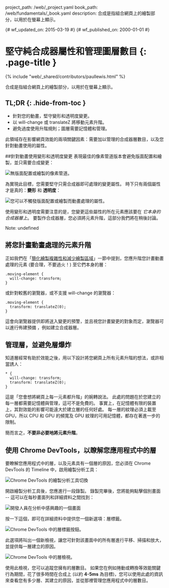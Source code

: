 project_path: /web/_project.yaml
book_path: /web/fundamentals/_book.yaml
description: 合成是指組合網頁上的繪製部分，以用於在螢幕上顯示。

{# wf_updated_on: 2015-03-19 #}
{# wf_published_on: 2000-01-01 #}

# 堅守純合成器屬性和管理圖層數目 {: .page-title }

{% include "web/_shared/contributors/paullewis.html" %}


合成是指組合網頁上的繪製部分，以用於在螢幕上顯示。

## TL;DR {: .hide-from-toc }
- 針對您的動畫，堅守變形和透明度變更。
- 以 will-change 或 translateZ 將移動元素升階。
- 避免過度使用升階規則；圖層需要記憶體和管理。


此領域存在影響網頁效能的兩項關鍵因素：需要加以管理的合成器層數目，以及您針對動畫使用的屬性。

##針對動畫使用變形和透明度變更 
 表現最佳的像素管道版本會避免版面配置和繪製，並只需要合成變更：

<img src="images/stick-to-compositor-only-properties-and-manage-layer-count/frame-no-layout-paint.jpg"  alt="無版面配置或繪製的像素管道。">

為實現此目標，您需要堅守只需合成器即可處理的變更屬性。 時下只有兩個屬性才是真的：**變形** 和 **透明度**：

<img src="images/stick-to-compositor-only-properties-and-manage-layer-count/safe-properties.jpg"  alt="您可以不觸發版面配置或繪製而動畫處理的屬性。">

使用變形和透明度需要注意的是，您變更這些屬性的所在元素應該要在 _它本身的合成器層上_。 要製作合成器層，您必須將元素升階，這部分我們將在稍後討論。

Note: undefined

## 將您計畫動畫處理的元素升階

正如我們在「[簡化繪製複雜性和減少繪製區域](simplify-paint-complexity-and-reduce-paint-areas)」一節中提到，您應升階您計畫動畫處理的元素 (要合理，不要過火！) 至它們本身的層：


    .moving-element {
      will-change: transform;
    }
    

或針對較舊的瀏覽器，或不支援 will-change 的瀏覽器：


    .moving-element {
      transform: translateZ(0);
    }
    

這會向瀏覽器提供即將送入變更的預警，並且視您計畫變更的對象而定，瀏覽器可以進行佈建預備 ，例如建立合成器層。

## 管理層，並避免層爆炸

知道層經常有助於效能之後，用以下設計將您網頁上所有元素升階的想法，或許相當誘人：


    * {
      will-change: transform;
      transform: translateZ(0);
    }
    

這是「您會想將網頁上每一元素都升階」的婉轉說法。 此處的問題在於您建立的每一層都需要記憶體與管理，這可不是免費的。 事實上，在記憶體有限的裝置上，其對效能的影響可能遠大於建立層的任何好處。 每一層的紋理必須上載至 GPU，所以 CPU 和 GPU 的頻寬及 GPU 紋理的可用記憶體，都存在著進一步的限制。

簡而言之，**不要非必要地將元素升階**。

## 使用 Chrome DevTools，以瞭解您應用程式中的層

要瞭解您應用程式中的層，以及元素具有一個層的原因，您必須在 Chrome DevTools 的 Timeline 中，啟用繪製分析工具：

<img src="images/stick-to-compositor-only-properties-and-manage-layer-count/paint-profiler.jpg"  alt="Chrome DevTools 的繪製分析工具切換">

開啟繪製分析工具後，您應進行一段錄製。 錄製完畢後，您將能夠點擊個別畫面 -- 這可以在每秒畫面列和詳細資料之間找到：

<img src="images/stick-to-compositor-only-properties-and-manage-layer-count/frame-of-interest.jpg"  alt="開發人員在分析中感興趣的一個畫面">

按一下這個，即可在詳細資料中提供您一個新選項：層標籤。

<img src="images/stick-to-compositor-only-properties-and-manage-layer-count/layer-tab.jpg"  alt="Chrome DevTools 中的層標籤按鈕。">

此選項將叫出一個新檢視，讓您可針對該畫面中的所有層進行平移、掃描和放大，並提供每一層建立的原因。

<img src="images/stick-to-compositor-only-properties-and-manage-layer-count/layer-view.jpg"  alt="Chrome DevTools 中的層檢視。">

使用此檢視，您可以追蹤您擁有的層數目。 如果您在例如捲動或轉換等效能關鍵行為期間，花了很多時間在合成上 (以約 **4-5ms** 為目標)，您可以使用此處的資訊來查看您有多少層、其建立的原因，並從那裡管理您應用程式中的層數目。


